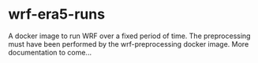 # wrf-era5-runs
A docker image to run WRF over a fixed period of time. The preprocessing must have been performed by the wrf-preprocessing docker image.
More documentation to come...
